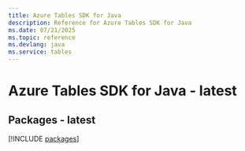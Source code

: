 ```yaml
---
title: Azure Tables SDK for Java
description: Reference for Azure Tables SDK for Java
ms.date: 07/21/2025
ms.topic: reference
ms.devlang: java
ms.service: tables
---
```

# Azure Tables SDK for Java - latest
## Packages - latest
[!INCLUDE [packages](tables-index.md)]